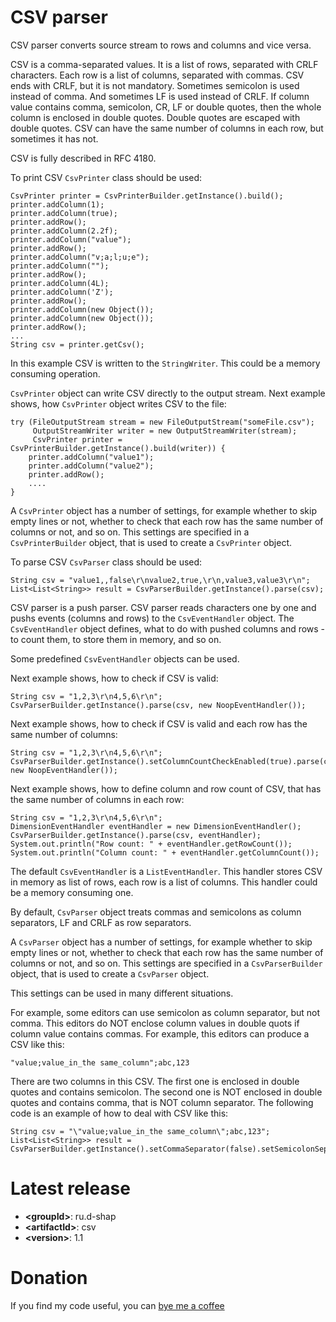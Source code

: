 CSV parser
==========
CSV parser converts source stream to rows and columns and vice versa.

CSV is a comma-separated values.
It is a list of rows, separated with CRLF characters.
Each row is a list of columns, separated with commas.
CSV ends with CRLF, but it is not mandatory.
Sometimes semicolon is used instead of comma.
And sometimes LF is used instead of CRLF.
If column value contains comma, semicolon, CR, LF or double quotes, then the whole column is enclosed in double quotes.
Double quotes are escaped with double quotes.
CSV can have the same number of columns in each row, but sometimes it has not.

CSV is fully described in RFC 4180.

To print CSV `CsvPrinter` class should be used:
```
CsvPrinter printer = CsvPrinterBuilder.getInstance().build();
printer.addColumn(1);
printer.addColumn(true);
printer.addRow();
printer.addColumn(2.2f);
printer.addColumn("value");
printer.addRow();
printer.addColumn("v;a;l;u;e");
printer.addColumn("");
printer.addRow();
printer.addColumn(4L);
printer.addColumn('Z');
printer.addRow();
printer.addColumn(new Object());
printer.addColumn(new Object());
printer.addRow();
...
String csv = printer.getCsv();
```

In this example CSV is written to the `StringWriter`.
This could be a memory consuming operation.

`CsvPrinter` object can write CSV directly to the output stream.
Next example shows, how `CsvPrinter` object writes CSV to the file:
```
try (FileOutputStream stream = new FileOutputStream("someFile.csv");
     OutputStreamWriter writer = new OutputStreamWriter(stream);
     CsvPrinter printer = CsvPrinterBuilder.getInstance().build(writer)) {
    printer.addColumn("value1");
    printer.addColumn("value2");
    printer.addRow();
    ....
}
```

A `CsvPrinter` object has a number of settings, for example whether to skip empty lines or not, whether to check that each row has the same number of columns or not, and so on.
This settings are specified in a `CsvPrinterBuilder` object, that is used to create a `CsvPrinter` object.

To parse CSV `CsvParser` class should be used:
```
String csv = "value1,,false\r\nvalue2,true,\r\n,value3,value3\r\n";
List<List<String>> result = CsvParserBuilder.getInstance().parse(csv);
```

CSV parser is a push parser.
CSV parser reads characters one by one and pushs events (columns and rows) to the `CsvEventHandler` object.
The `CsvEventHandler` object defines, what to do with pushed columns and rows - to count them, to store them in memory, and so on.

Some predefined `CsvEventHandler` objects can be used.

Next example shows, how to check if CSV is valid:
```
String csv = "1,2,3\r\n4,5,6\r\n";
CsvParserBuilder.getInstance().parse(csv, new NoopEventHandler());
```

Next example shows, how to check if CSV is valid and each row has the same number of columns:
```
String csv = "1,2,3\r\n4,5,6\r\n";
CsvParserBuilder.getInstance().setColumnCountCheckEnabled(true).parse(csv, new NoopEventHandler());
```

Next example shows, how to define column and row count of CSV, that has the same number of columns in each row:
```
String csv = "1,2,3\r\n4,5,6\r\n";
DimensionEventHandler eventHandler = new DimensionEventHandler();
CsvParserBuilder.getInstance().parse(csv, eventHandler);
System.out.println("Row count: " + eventHandler.getRowCount());
System.out.println("Column count: " + eventHandler.getColumnCount());
```

The default `CsvEventHandler` is a `ListEventHandler`.
This handler stores CSV in memory as list of rows, each row is a list of columns.
This handler could be a memory consuming one.

By default, `CsvParser` object treats commas and semicolons as column separators, LF and CRLF as row separators.

A `CsvParser` object has a number of settings, for example whether to skip empty lines or not, whether to check that each row has the same number of columns or not, and so on.
This settings are specified in a `CsvParserBuilder` object, that is used to create a `CsvParser` object.

This settings can be used in many different situations.

For example, some editors can use semicolon as column separator, but not comma.
This editors do NOT enclose column values in double quots if column value contains commas.
For example, this editors can produce a CSV like this:
```
"value;value_in_the same_column";abc,123
```

There are two columns in this CSV.
The first one is enclosed in double quotes and contains semicolon.
The second one is NOT enclosed in double quotes and contains comma, that is NOT column separator.
The following code is an example of how to deal with CSV like this:
```
String csv = "\"value;value_in_the same_column\";abc,123";
List<List<String>> result = CsvParserBuilder.getInstance().setCommaSeparator(false).setSemicolonSeparator(true).parse(csv);
```

Latest release
==============
* **&lt;groupId&gt;**: ru.d-shap
* **&lt;artifactId&gt;**: csv
* **&lt;version&gt;**: 1.1

Donation
========
If you find my code useful, you can [bye me a coffee](https://www.paypal.me/dshapovalov)

